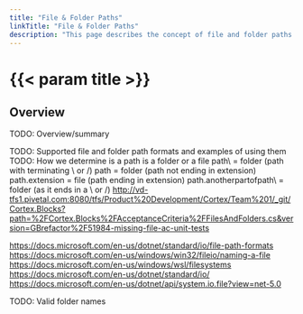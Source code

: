 ```yaml
---
title: "File & Folder Paths"
linkTitle: "File & Folder Paths"
description: "This page describes the concept of file and folder paths."
---
```


# {{< param title >}}

## Overview

TODO: Overview/summary

TODO: Supported file and folder path formats and examples of using them
TODO: How we determine is a path is a folder or a file
    path\ = folder (path with terminating \ or /)
    path = folder (path not ending in extension)
    path.extension = file (path ending in extension)
    path.anotherpartofpath\ = folder (as it ends in a \ or /)
http://vd-tfs1.pivetal.com:8080/tfs/Product%20Development/Cortex/Team%201/_git/Cortex.Blocks?path=%2FCortex.Blocks%2FAcceptanceCriteria%2FFilesAndFolders.cs&version=GBrefactor%2F51984-missing-file-ac-unit-tests

https://docs.microsoft.com/en-us/dotnet/standard/io/file-path-formats
https://docs.microsoft.com/en-us/windows/win32/fileio/naming-a-file
https://docs.microsoft.com/en-us/windows/wsl/filesystems
https://docs.microsoft.com/en-us/dotnet/standard/io/
https://docs.microsoft.com/en-us/dotnet/api/system.io.file?view=net-5.0

TODO: Valid folder names